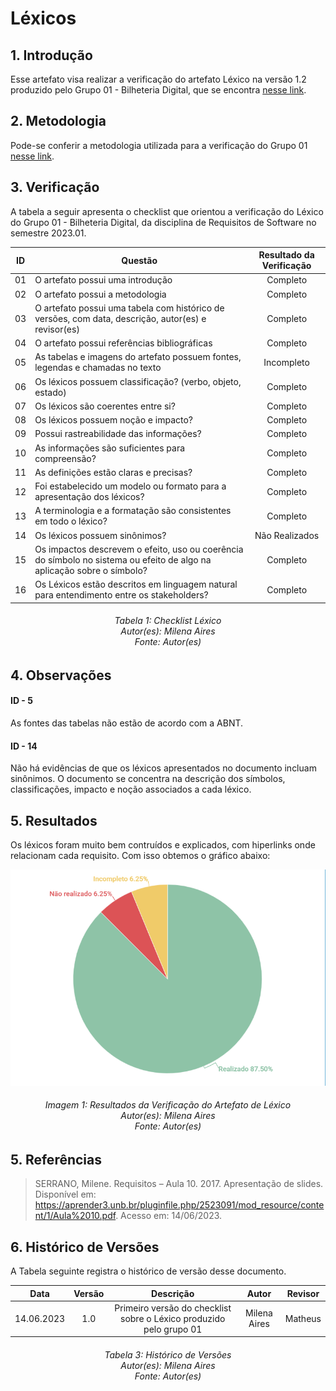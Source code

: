 # Léxicos

## 1. Introdução

Esse artefato visa realizar a verificação do artefato Léxico na versão 1.2 produzido pelo Grupo 01 - Bilheteria Digital, que se encontra [nesse link](https://requisitos-de-software.github.io/2023.1-BilheteriaDigital/modelagem/lexicos/).

## 2. Metodologia

Pode-se conferir a metodologia utilizada para a verificação do Grupo 01 [nesse link](https://requisitos-de-software.github.io/2023.1-Twitch/verificacao_grupo01/planejamento/).

## 3. Verificação

A tabela a seguir apresenta o checklist que orientou a verificação do Léxico do Grupo 01 - Bilheteria Digital, da disciplina de Requisitos de Software no semestre 2023.01.

| ID |Questão| Resultado da Verificação |
| :---: | --- | :---: |
| 01 | O artefato possui uma introdução | Completo |
| 02 | O artefato possui a metodologia  | Completo |
| 03 | O artefato possui uma tabela com histórico de versões, com data, descrição, autor(es) e revisor(es)  | Completo |
| 04 | O artefato possui referências bibliográficas  | Completo |
| 05 | As tabelas e imagens do artefato possuem fontes, legendas e chamadas no texto | Incompleto |
| 06 | Os léxicos possuem classificação? (verbo, objeto, estado) | Completo |
| 07 | Os léxicos são coerentes entre si? | Completo |
| 08 | Os léxicos possuem noção e impacto? | Completo |
| 09 | Possui rastreabilidade das informações?| Completo |
| 10 | As informações são suficientes para compreensão? | Completo |
| 11 | As definições estão claras e precisas? | Completo |
| 12 | Foi estabelecido um modelo ou formato para a apresentação dos léxicos? | Completo |
| 13 | A terminologia e a formatação são consistentes em todo o léxico? | Completo |
| 14 | Os léxicos possuem sinônimos? | Não Realizados|
| 15 | Os impactos descrevem o efeito, uso ou coerência do símbolo no sistema ou efeito de algo na aplicação sobre o símbolo?| Completo |
| 16 | Os Léxicos estão descritos em linguagem natural para entendimento entre os stakeholders? | Completo |

<h6 align = "center"> Tabela 1: Checklist Léxico
<br> Autor(es): Milena Aires
<br>Fonte: Autor(es)</h6>

## 4. Observações

#### ID - 5
As fontes das tabelas não estão de acordo com a ABNT.

#### ID - 14 

Não há evidências de que os léxicos apresentados no documento incluam sinônimos. O documento se concentra na descrição dos símbolos, classificações, impacto e noção associados a cada léxico.

## 5. Resultados
Os léxicos foram muito bem contruídos e explicados, com hiperlinks onde relacionam cada requisito. Com isso obtemos o gráfico abaixo:

![Resultados Lexico](./imagens_verifica01/verificacao_lexicos.png)

<h6 align = "center"> Imagem 1: Resultados da Verificação do Artefato de Léxico
<br> Autor(es): Milena Aires
<br>Fonte: Autor(es)</h6>

## 5. Referências
>SERRANO, Milene. Requisitos – Aula 10. 2017. Apresentação de slides. Disponível em: https://aprender3.unb.br/pluginfile.php/2523091/mod_resource/content/1/Aula%2010.pdf. Acesso em: 14/06/2023.

## 6. Histórico de Versões

A Tabela seguinte registra o histórico de versão desse documento.

|**Data** | **Versão** | **Descrição** | **Autor** | **Revisor** |
|:---: | :---: | :---: | :---: | :---: |
|14.06.2023| 1.0 | Primeiro versão do checklist sobre o Léxico produzido pelo grupo 01| Milena Aires | Matheus |

<h6 align = "center"> Tabela 3: Histórico de Versões
<br> Autor(es): Milena Aires
<br>Fonte: Autor(es)</h6>
